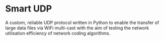 # Smart UDP
A custom, reliable UDP protocol written in Python to enable the transfer of large data files via WiFi multi-cast with the aim of testing the network utilisation efficiency of network coding algorithms.
